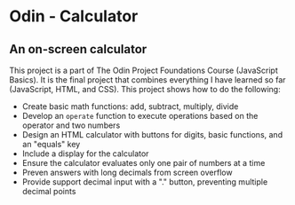# Odin - Calculator

## An on-screen calculator

This project is a part of The Odin Project Foundations Course (JavaScript Basics). It is the final project that combines everything I have learned so far (JavaScript, HTML, and CSS). This project shows how to do the following:
 
 * Create basic math functions: add, subtract, multiply, divide
 * Develop an `operate` function to execute operations based on the operator and two numbers
 * Design an HTML calculator with buttons for digits, basic functions, and an "equals" key
 * Include a display for the calculator
 * Ensure the calculator evaluates only one pair of numbers at a time
 * Preven answers with long decimals from screen overflow
 * Provide support decimal input with a "." button, preventing multiple decimal points